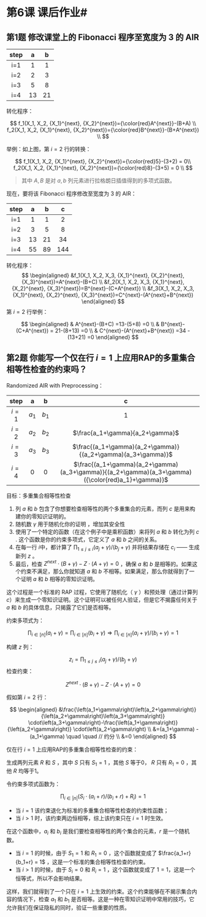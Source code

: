 # 第6课 课后作业# 

## 第1题 修改课堂上的 Fibonacci 程序至宽度为 3 的 AIR  

| step |  a   |  b   |
| :--: | :--: | :--: |
| i=1  |  1   |  1   |
| i=2  |  2   |  3   |
| i=3  |  5   |  8   |
| i=4  |  13  |  21  |


转化程序：


$$
f_1(X_1, X_2,  {X_1}^{next}, {X_2}^{next})={\color{red}A^{next}}-(B+A) \\
f_2(X_1, X_2,  {X_1}^{next}, {X_2}^{next})={\color{red}B^{next}}-(B+A^{next}) \\
$$


举例：如上图，第 $i=2$ 行的转换：


$$
f_1(X_1, X_2,  {X_1}^{next}, {X_2}^{next})={\color{red}5}-(3+2) = 0\\
f_2(X_1, X_2,  {X_1}^{next}, {X_2}^{next})={\color{red}8}-(3+5) = 0 \\
$$

> 其中 $A,B$ 是对 $a,b$ 列元素进行拉格朗日插值得到的多项式函数。  



现在，要将该 Fibonacci 程序修改至宽度为 3 的 AIR：

| step |  a   |  b   |  c   |
| :--: | :--: | :--: | :--: |
| i=1  |  1   |  1   |  2   |
| i=2  |  3   |  5   |  8   |
| i=3  |  13  |  21  |  34  |
| i=4  |  55  |  89  | 144  |



转化程序：
$$
\begin{aligned}
&f_1(X_1, X_2, X_3, {X_1}^{next}, {X_2}^{next}, {X_3}^{next})=A^{next}-(B+C) \\
&f_2(X_1, X_2, X_3, {X_1}^{next}, {X_2}^{next}, {X_3}^{next})=B^{next}-(C+A^{next}) \\
&f_3(X_1, X_2, X_3, {X_1}^{next}, {X_2}^{next}, {X_3}^{next})=C^{next}-(A^{next}+B^{next}) 
\end{aligned}
$$
第 $i=2$ 行举例：


$$
\begin{aligned}
& A^{next}-(B+C) =13-(5+8) =0 \\
& B^{next}-(C+A^{next}) = 21-(8+13) =0 \\
& C^{next}-(A^{next}+B^{next})  =34 - (13+21) =0
\end{aligned}
$$








## 第2题 你能写一个仅在行 $i=1$ 上应用RAP的多重集合相等性检查的约束吗？

Randomized AIR with Preprocessing：

| step  |   a   |   b   |                              c                               |
| :---: | :---: | :---: | :----------------------------------------------------------: |
| $i=1$ | $a_1$ | $b_1$ |                              1                               |
| $i=2$ | $a_2$ | $b_2$ |               $\frac{a_1+\gamma}{a_2+\gamma}$                |
| $i=3$ | $a_3$ | $b_3$ | $\frac{(a_1+\gamma)(a_2+\gamma)}{(a_2+\gamma)(a_3+\gamma)}$  |
| $i=4$ |   0   |   0   | $\frac{(a_1+\gamma)(a_2+\gamma)(a_3+\gamma)}{(a_2+\gamma)(a_3+\gamma)({\color{red}a_1}+\gamma)}$ |



目标：多重集合相等性检查

1. 列 $a$  和 $b$ 包含了你想要检查相等性的两个多重集合的元素，而列 $c$  是用来构建你的零知识证明的。
2. 随机数 $\gamma$  用于随机化你的证明 ，增加其安全性
3. 使用了一个特定的函数（在这个例子中是乘积函数）来将列  $a$  和 $b$ 转化为列 $c$  . 这个函数是你的约束多项式，它定义了  $a$  和 $b$ 之间的关系。
4. 在每一行 $i$中，都计算了 $\prod_{1 \leq j \leq i}\left(a_j+\gamma\right) /\left(b_j+\gamma\right)$  并将结果存储在 $c_i$ —— 生成新列 $z$ 。
5. 最后，检查 $Z^{next} \cdot (B+ \gamma ) -Z \cdot (A+\gamma) = 0$  ，确保 $a$ 和 $b$  是相等的。如果这个约束不满足，那么你就知道  $a$ 和 $b$   不相等。如果满足，那么你就得到了一个证明  $a$ 和 $b$   相等的零知识证明。

这个过程是一个标准的 RAP 过程，它使用了随机化（ $\gamma$ ）和预处理（通过计算列 $c$）来生成一个零知识证明。这个证明可以被任何人验证，但是它不揭露任何关于  $a$  和 $b$  的具体信息，只揭露了它们是否相等。



约束多项式为：


$$
\prod_{i \in[n]}\left(a_i+\gamma\right)=\prod_{i \in[n]}\left(b_i+\gamma\right) \Longrightarrow \prod_{i \in[n]}\left(a_i+\gamma\right) /\left(b_i+\gamma\right)=1
$$


构建 $z$ 列：


$$
z_i=\prod_{1 \leq j \leq i}\left(a_j+\gamma\right) /\left(b_j+\gamma\right)
$$
检查约束：


$$
Z^{next} \cdot (B+ \gamma ) -Z \cdot (A+\gamma) = 0
$$


假如第 $i=2$ 行：


$$
\begin{aligned}
&\frac{\left(a_1+\gamma\right)\left(a_2+\gamma\right)}{\left(a_2+\gamma\right)\left(a_3+\gamma\right)} \cdot\left(a_3+\gamma\right)-\frac{\left(a_1+\gamma\right)}{\left(a_2+\gamma\right)} \cdot\left(a_2+\gamma\right) \\
&=(a_1+\gamma) - (a_1+\gamma)  \quad \quad  // 约分  \\
&=0
\end{aligned}
$$




仅在行 $i=1$ 上应用RAP的多重集合相等性检查的约束：

生成两列元素 $R$ 和 $S$ ，其中 $S$ 只有 $S_1=1$ ，其他 $S$ 等于0， $R$ 只有 $R_1=0$ ，其他 $R$ 均等于1。

令约束多项式函数为： 


$$
\prod_{i \in {|n|}} (S_i \cdot (a_i+r) / (b_i+r) + R_i)=1
$$


- 当 $i=1$ 该约束退化为标准的多重集合相等性检查的约束性函数；
- 当 $i>1$ 时，该约束两边恒相等，综上该约束只在 $i=1$ 时生效。



在这个函数中，$a_i$ 和 $b_i$ 是我们要检查相等性的两个集合的元素，$r$  是一个随机数。

- 当 $i=1$  的时候，由于 $S_1=1$  和 $R_1=0$ ，这个函数就变成了 $\frac{a_1+r}{b_1+r} = 1$ ，这是一个标准的集合相等性检查的约束。
- 当 $i>1$  的时候，由于  $S_i=0$  和 $R_i=1$  ，这个函数就变成了 $1=1$，这是一个恒等式，所以不会影响结果。



这样，我们就得到了一个只在 $i=1$ 上生效的约束。这个约束能够在不揭示集合内容的情况下，检查 $a_1$ 和 $b_1$ 是否相等。这是一种在零知识证明中常用的技巧，它允许我们在保证隐私的同时，验证一些重要的性质。
